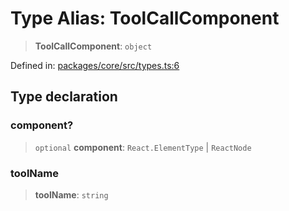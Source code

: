 # Type Alias: ToolCallComponent

> **ToolCallComponent**: `object`

Defined in: [packages/core/src/types.ts:6](https://github.com/GeoDaCenter/openassistant/blob/7dec66552ed2da789768e26aca21ecb2918b5d3b/packages/core/src/types.ts#L6)

## Type declaration

### component?

> `optional` **component**: `React.ElementType` \| `ReactNode`

### toolName

> **toolName**: `string`
